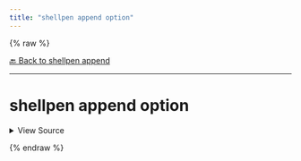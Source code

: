 ```yaml
---
title: "shellpen append option"
---
```


{% raw %}





[🔙 Back to shellpen append](/api/shellpen/append)

---







<!-- Todo, if there are no subcommands under the child commands, use a smaller heading size -->

# shellpen append option



<details>
  <summary>View Source</summary>

{% endraw %}
{% highlight sh %}
shellpen -- blocks options close
shellpen append writeln "$1)"
shellpen -- blocks options open
shellpen indent++
{% endhighlight %}
{% raw %}

</details>










  
{% endraw %}
